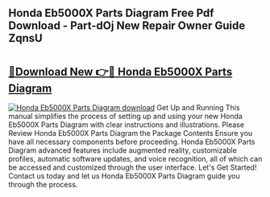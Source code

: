 ## Honda Eb5000X Parts Diagram Free Pdf Download - Part-dOj New Repair Owner Guide ZqnsU

# <h2><a href="http://dfm85ze.blite.top/?on=Honda+Eb5000X+Parts+Diagram">🔗Download New 👉🔴 Honda Eb5000X Parts Diagram</a></h2>

[![Honda Eb5000X Parts Diagram download](https://i.imgur.com/lujVjoI.png)](http://dfm85ze.blite.top/?on=Honda+Eb5000X+Parts+Diagram)
Get Up and Running This manual simplifies the process of setting up and using your new Honda Eb5000X Parts Diagram with clear instructions and illustrations. Please Review Honda Eb5000X Parts Diagram the Package Contents Ensure you have all necessary components before proceeding. Honda Eb5000X Parts Diagram advanced features include augmented reality, customizable profiles, automatic software updates, and voice recognition, all of which can be accessed and customized through the user interface. Let's Get Started! Contact us today and let us Honda Eb5000X Parts Diagram guide you through the process.
